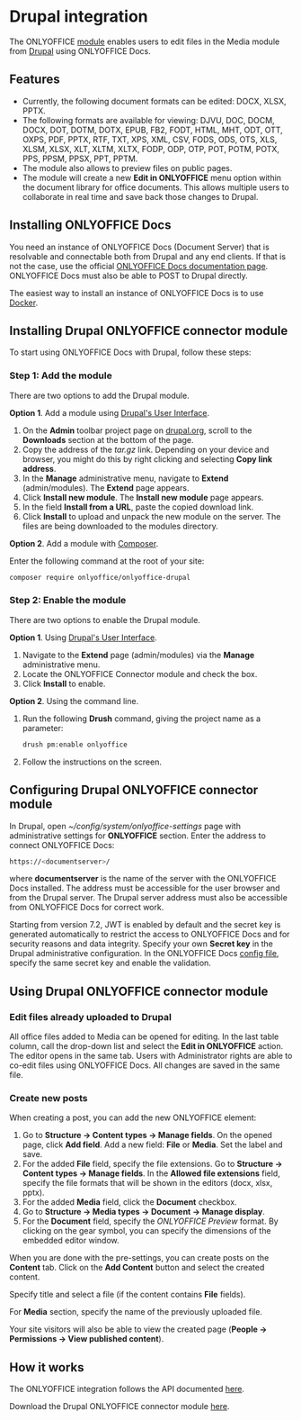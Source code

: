 # Drupal integration

The ONLYOFFICE [module](https://github.com/ONLYOFFICE/onlyoffice-drupal) enables users to edit files in the Media module from [Drupal](https://www.drupal.org/) using ONLYOFFICE Docs.

## Features

- Currently, the following document formats can be edited: DOCX, XLSX, PPTX.
- The following formats are available for viewing: DJVU, DOC, DOCM, DOCX, DOT, DOTM, DOTX, EPUB, FB2, FODT, HTML, MHT, ODT, OTT, OXPS, PDF, PPTX, RTF, TXT, XPS, XML, CSV, FODS, ODS, OTS, XLS, XLSM, XLSX, XLT, XLTM, XLTX, FODP, ODP, OTP, POT, POTM, POTX, PPS, PPSM, PPSX, PPT, PPTM.
- The module also allows to preview files on public pages.
- The module will create a new **Edit in ONLYOFFICE** menu option within the document library for office documents. This allows multiple users to collaborate in real time and save back those changes to Drupal.

## Installing ONLYOFFICE Docs

You need an instance of ONLYOFFICE Docs (Document Server) that is resolvable and connectable both from Drupal and any end clients. If that is not the case, use the official [ONLYOFFICE Docs documentation page](https://helpcenter.onlyoffice.com/server/linux/document/linux-installation.aspx). ONLYOFFICE Docs must also be able to POST to Drupal directly.

The easiest way to install an instance of ONLYOFFICE Docs is to use [Docker](https://github.com/onlyoffice/Docker-DocumentServer).

## Installing Drupal ONLYOFFICE connector module

To start using ONLYOFFICE Docs with Drupal, follow these steps:

### Step 1: Add the module

There are two options to add the Drupal module.

**Option 1**. Add a module using [Drupal's User Interface](https://www.drupal.org/docs/extending-drupal/installing-modules#s-add-a-module-using-drupals-user-interface-easy).

1. On the **Admin** toolbar project page on [drupal.org](https://www.drupal.org/download), scroll to the **Downloads** section at the bottom of the page.
2. Copy the address of the *tar.gz* link. Depending on your device and browser, you might do this by right clicking and selecting **Copy link address**.
3. In the **Manage** administrative menu, navigate to **Extend** (admin/modules). The **Extend** page appears.
4. Click **Install new module**. The **Install new module** page appears.
5. In the field **Install from a URL**, paste the copied download link.
6. Click **Install** to upload and unpack the new module on the server. The files are being downloaded to the modules directory.

**Option 2**. Add a module with [Composer](https://www.drupal.org/docs/extending-drupal/installing-modules#s-add-a-module-with-composer).

Enter the following command at the root of your site:

``` sh
composer require onlyoffice/onlyoffice-drupal
```

### Step 2: Enable the module

There are two options to enable the Drupal module.

**Option 1**. Using [Drupal's User Interface](https://www.drupal.org/docs/extending-drupal/installing-modules#s-add-a-module-using-drupals-user-interface-easy).

1. Navigate to the **Extend** page (admin/modules) via the **Manage** administrative menu.
2. Locate the ONLYOFFICE Connector module and check the box.
3. Click **Install** to enable.

**Option 2**. Using the command line.

1. Run the following **Drush** command, giving the project name as a parameter:

   ``` sh
   drush pm:enable onlyoffice
   ```

2. Follow the instructions on the screen.

## Configuring Drupal ONLYOFFICE connector module

In Drupal, open *\~/config/system/onlyoffice-settings* page with administrative settings for **ONLYOFFICE** section. Enter the address to connect ONLYOFFICE Docs:

``` sh
https://<documentserver>/
```

where **documentserver** is the name of the server with the ONLYOFFICE Docs installed. The address must be accessible for the user browser and from the Drupal server. The Drupal server address must also be accessible from ONLYOFFICE Docs for correct work.

Starting from version 7.2, JWT is enabled by default and the secret key is generated automatically to restrict the access to ONLYOFFICE Docs and for security reasons and data integrity. Specify your own **Secret key** in the Drupal administrative configuration. In the ONLYOFFICE Docs [config file](../../additional-api/signature/signature.md), specify the same secret key and enable the validation.

## Using Drupal ONLYOFFICE connector module

### Edit files already uploaded to Drupal

All office files added to Media can be opened for editing. In the last table column, call the drop-down list and select the **Edit in ONLYOFFICE** action. The editor opens in the same tab. Users with Administrator rights are able to co-edit files using ONLYOFFICE Docs. All changes are saved in the same file.

### Create new posts

When creating a post, you can add the new ONLYOFFICE element:

1. Go to **Structure -> Content types -> Manage fields**. On the opened page, click **Add field**. Add a new field: **File** or **Media**. Set the label and save.
2. For the added **File** field, specify the file extensions. Go to **Structure -> Content types -> Manage fields**. In the **Allowed file extensions** field, specify the file formats that will be shown in the editors (docx, xlsx, pptx).
3. For the added **Media** field, click the **Document** checkbox.
4. Go to **Structure -> Media types -> Document -> Manage display**.
5. For the **Document** field, specify the *ONLYOFFICE Preview* format. By clicking on the gear symbol, you can specify the dimensions of the embedded editor window.

When you are done with the pre-settings, you can create posts on the **Content** tab. Click on the **Add Content** button and select the created content.

Specify title and select a file (if the content contains **File** fields).

For **Media** section, specify the name of the previously uploaded file.

Your site visitors will also be able to view the created page (**People -> Permissions -> View published content**).

## How it works

The ONLYOFFICE integration follows the API documented [here](../basic-concepts.md).

Download the Drupal ONLYOFFICE connector module [here](https://github.com/ONLYOFFICE/onlyoffice-drupal).
